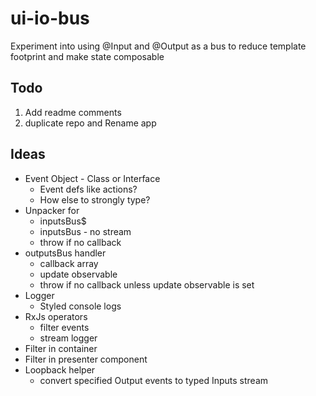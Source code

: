 # ui-io-bus

Experiment into using @Input and @Output as a bus to reduce template footprint and make state composable

## Todo

1. Add readme comments
2. duplicate repo and Rename app

## Ideas

- Event Object - Class or Interface
  - Event defs like actions?
  - How else to strongly type?
- Unpacker for
  - inputsBus$
  - inputsBus - no stream
  - throw if no callback
- outputsBus handler
  - callback array
  - update observable
  - throw if no callback unless update observable is set
- Logger
  - Styled console logs
- RxJs operators
  - filter events
  - stream logger
- Filter in container
- Filter in presenter component
- Loopback helper
  - convert specified Output events to typed Inputs stream
